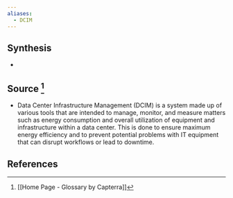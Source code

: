 ```yaml
---
aliases:
  - DCIM
---
```

## Synthesis
- 
## Source [^1]
- Data Center Infrastructure Management (DCIM) is a system made up of various tools that are intended to manage, monitor, and measure matters such as energy consumption and overall utilization of equipment and infrastructure within a data center. This is done to ensure maximum energy efficiency and to prevent potential problems with IT equipment that can disrupt workflows or lead to downtime.
## References

[^1]: [[Home Page - Glossary by Capterra]]